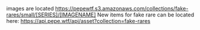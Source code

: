 images are located https://pepewtf.s3.amazonaws.com/collections/fake-rares/small/[SERIES]/[IMAGENAME]
New items for fake rare can be located here: https://api.pepe.wtf/api/asset?collection=fake-rares
